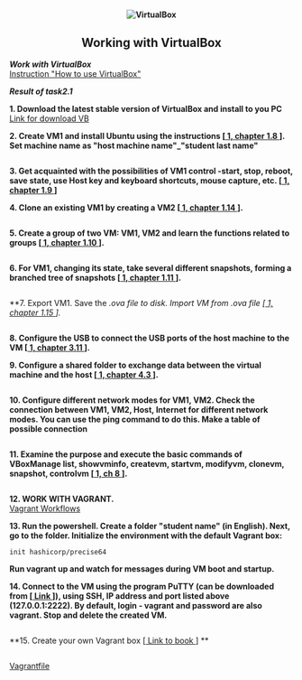 <h4 align="center">
  <img alt="VirtualBox" src="https://assets-a1.kompasiana.com/statics/crawl/552b378e6ea834e71c8b4567.jpeg">
</h4>
<h2 align="center"> Working with VirtualBox </h2>

***Work with VirtualBox*** <br>
<a href="https://www.virtualbox.org/manual/ch01.html"> Instruction "How to use VirtualBox"  </a> <br>

***Result of task2.1*** <br>

**1. Download the latest stable version of VirtualBox and install to you PC** <br>
<a href="https://www.virtualbox.org/wiki/Downloads"> Link for download VB </a> <br>

**2. Create VM1 and install Ubuntu using the instructions [<a href="https://www.virtualbox.org/manual/"> 1, chapter 1.8 </a>]. Set machine name as "host machine name"_"student last name"** <br>

<img alt="" src="https://github.com/zinchenko-ihor/DevOps_online_Kyiv_2021Q4/blob/master/m2/task2.1/IMG/Screenshot_1.png"> <br>

**3. Get acquainted with the possibilities of VM1 control -start, stop, reboot, save state, use Host key and keyboard shortcuts, mouse capture, etc. [<a href="https://www.virtualbox.org/manual/"> 1, chapter 1.9 </a>]** <br>

**4. Clone an existing VM1 by creating a VM2 [<a href="https://www.virtualbox.org/manual/"> 1, chapter 1.14 </a>].** <br>

<img alt="" src="https://github.com/zinchenko-ihor/DevOps_online_Kyiv_2021Q4/blob/master/m2/task2.1/IMG/Screenshot_2.png"> <br>

**5. Create a group of two VM: VM1, VM2 and learn the functions related to groups [<a href="https://www.virtualbox.org/manual/"> 1, chapter 1.10 </a>].** <br>

<img alt="" src="https://github.com/zinchenko-ihor/DevOps_online_Kyiv_2021Q4/blob/master/m2/task2.1/IMG/Screenshot_3.png"> <br>

**6. For VM1, changing its state, take several different snapshots, forming a branched tree of snapshots [<a href="https://www.virtualbox.org/manual/"> 1, chapter 1.11 </a>].** <br>

<img alt="" src="https://github.com/zinchenko-ihor/DevOps_online_Kyiv_2021Q4/blob/master/m2/task2.1/IMG/Screenshot_5.png"> <br>

**7. Export VM1. Save the *.ova file to disk. Import VM from *.ova file [<a href="https://www.virtualbox.org/manual/"> 1, chapter 1.15 </a>].** <br>

<img alt="" src="https://github.com/zinchenko-ihor/DevOps_online_Kyiv_2021Q4/blob/master/m2/task2.1/IMG/Screenshot_6.png"> <br>

**8. Configure the USB to connect the USB ports of the host machine to the VM [<a href="https://www.virtualbox.org/manual/"> 1, chapter 3.11 </a>].** <br>

**9. Configure a shared folder to exchange data between the virtual machine and the host [<a href="https://www.virtualbox.org/manual/"> 1, chapter 4.3 </a>].** <br>

<img alt="" src="https://github.com/zinchenko-ihor/DevOps_online_Kyiv_2021Q4/blob/master/m2/task2.1/IMG/Screenshot_8.png"> <br>

**10. Configure different network modes for VM1, VM2. Check the connection between VM1, VM2, Host, Internet for different network modes. You can use the ping command to do this. Make a table of possible connection** <br>

<img alt="" src="https://github.com/zinchenko-ihor/DevOps_online_Kyiv_2021Q4/blob/master/m2/task2.1/IMG/Screenshot_9.png"> <br>
<img alt="" src="https://github.com/zinchenko-ihor/DevOps_online_Kyiv_2021Q4/blob/master/m2/task2.1/IMG/ping.png"> <br>

**11. Examine the purpose and execute the basic commands of VBoxManage list, showvminfo, createvm, startvm, modifyvm, clonevm, snapshot, controlvm [<a href="https://www.virtualbox.org/manual/"> 1, ch 8 </a>].** <br>

<img alt="" src="https://github.com/zinchenko-ihor/DevOps_online_Kyiv_2021Q4/blob/master/m2/task2.1/IMG/Screenshot_10.png"> <br>
<img alt="" src="https://github.com/zinchenko-ihor/DevOps_online_Kyiv_2021Q4/blob/master/m2/task2.1/IMG/Screenshot_11.png"> <br>
<img alt="" src="https://github.com/zinchenko-ihor/DevOps_online_Kyiv_2021Q4/blob/master/m2/task2.1/IMG/Screenshot_12.png"> <br>
<img alt="" src="https://github.com/zinchenko-ihor/DevOps_online_Kyiv_2021Q4/blob/master/m2/task2.1/IMG/Screenshot_13.png"> <br>
<img alt="" src="https://github.com/zinchenko-ihor/DevOps_online_Kyiv_2021Q4/blob/master/m2/task2.1/IMG/Screenshot_14.png"> <br>
<img alt="" src="https://github.com/zinchenko-ihor/DevOps_online_Kyiv_2021Q4/blob/master/m2/task2.1/IMG/Screenshot_15.png"> <br>
<img alt="" src="https://github.com/zinchenko-ihor/DevOps_online_Kyiv_2021Q4/blob/master/m2/task2.1/IMG/Screenshot_16.png"> <br>


**12. WORK WITH VAGRANT.** <br>
<a href="http://czerasz.com/2015/01/06/vagrant-workflows/"> Vagrant Workflows </a> <br>

**13. Run the powershell. Create a folder "student name" (in English). Next, go to the folder. Initialize the environment with the default Vagrant box:**
 ```
 init hashicorp/precise64 
 ```
**Run vagrant up and watch for messages during VM boot and startup.** <br>
<img alt="" src="https://github.com/zinchenko-ihor/DevOps_online_Kyiv_2021Q4/blob/master/m2/task2.1/IMG/Screenshot_17.png"> <br>

**14. Connect to the VM using the program PuTTY (can be downloaded from [<a href="https://www.virtualbox.org/manual/"> Link </a>]), using SSH, IP address and port listed above (127.0.0.1:2222). By default, login - vagrant and password are also vagrant. Stop and delete the created VM.** <br>

<img alt="" src="https://github.com/zinchenko-ihor/DevOps_online_Kyiv_2021Q4/blob/master/m2/task2.1/IMG/Screenshot_18.png"> <br>
<img alt="" src="https://github.com/zinchenko-ihor/DevOps_online_Kyiv_2021Q4/blob/master/m2/task2.1/IMG/Screenshot_19.png"> <br>

**15. Create your own Vagrant box [<a href="https://www.oreilly.com/library/view/vagrant-up-and/9781449336103/index.html"> Link to book </a>] ** <br>

<img alt="" src="https://github.com/zinchenko-ihor/DevOps_online_Kyiv_2021Q4/blob/master/m2/task2.1/IMG/Screenshot_20.png"> <br>

<a href="https://github.com/zinchenko-ihor/DevOps_online_Kyiv_2021Q4/blob/master/m2/task2.1/Vagrantfile"> Vagrantfile </a>













